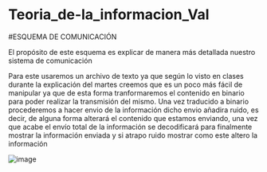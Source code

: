 # Teoria_de-la_informacion_Val
#ESQUEMA DE COMUNICACIÓN

El propósito de este esquema es explicar de manera más detallada nuestro sistema de comunicación

Para este usaremos un archivo de texto ya que según lo visto en clases durante la explicación del martes creemos que es un poco más fácil de manipular ya que de esta forma
tranformaremos el contenido en binario para poder realizar la transmisión del mismo. Una vez traducido a binario procederemos a hacer envio de la información
dicho envio añadira ruido, es decir, de alguna forma alterará el contenido que estamos enviando, una vez que acabe el envío total de la información se decodificará para finalmente
mostrar la información enviada y si atrapo ruido mostrar como este altero la información


![image](https://github.com/ValeriaG29/Teoria_de-la_informacion_Val/assets/54336086/b2ba4a1a-6550-4bd9-b54f-1105fe08c716)

